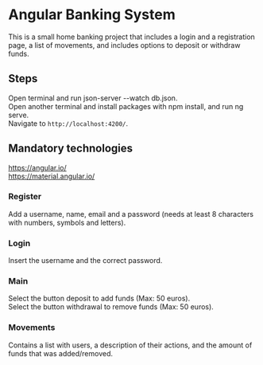 # Angular Banking System

This is a small home banking project that includes a login and a registration page, a list of movements, and includes options to deposit or withdraw funds.

## Steps

Open terminal and run json-server --watch db.json.<br />
Open another terminal and install packages with npm install, and run ng serve. <br />
Navigate to `http://localhost:4200/`.<br />

## Mandatory technologies

https://angular.io/<br />
https://material.angular.io/<br />

### Register

Add a username, name, email and a password (needs at least 8 characters with numbers, symbols and letters).

### Login

Insert the username and the correct password.

### Main

Select the button deposit to add funds (Max: 50 euros).<br />
Select the button withdrawal to remove funds (Max: 50 euros).<br />

### Movements

Contains a list with users, a description of their actions, and the amount of funds that was added/removed.
